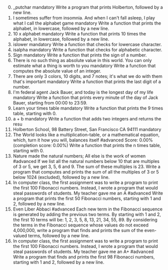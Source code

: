 0. _putchar mandatory
Write a program that prints Holberton, followed by a new line.
1. I sometimes suffer from insomnia. And when I can't fall asleep, I play what I call the alphabet game mandatory
Write a function that prints the alphabet, in lowercase, followed by a new line.
2. 10 x alphabet mandatory
Write a function that prints 10 times the alphabet, in lowercase, followed by a new line.
3. islower mandatory
Write a function that checks for lowercase character.
4. isalpha mandatory
Write a function that checks for alphabetic character.
5. Sign mandatory
Write a function that prints the sign of a number.
6. There is no such thing as absolute value in this world. You can only estimate what a thing is worth to you mandatory
Write a function that computes the absolute value of an integer.
7. There are only 3 colors, 10 digits, and 7 notes; it's what we do with them that's important mandatory
Write a function that prints the last digit of a number.
8. I'm federal agent Jack Bauer, and today is the longest day of my life mandatory
Write a function that prints every minute of the day of Jack Bauer, starting from 00:00 to 23:59.
9. Learn your times table mandatory
Write a function that prints the 9 times table, starting with 0.
10. a + b mandatory
Write a function that adds two integers and returns the resu
11. Holberton School, 98 Battery Street, San Francisco CA 94111 mandatory
12. The World looks like a multiplication-table, or a mathematical equation, which, turn it how you will, balances itself #advanced
Score: 0.00% (completion score: 0.00%)
Write a function that prints the n times table, starting with 0.
13. Nature made the natural numbers; All else is the work of women #advanced
If we list all the natural numbers below 10 that are multiples of 3 or 5, we get 3, 5, 6 and 9. The sum of these multiples is 23. Write a program that computes and prints the sum of all the multiples of 3 or 5 below 1024 (excluded), followed by a new line.
14. In computer class, the first assignment was to write a program to print the first 100 Fibonacci numbers. Instead, I wrote a program that would steal passwords of students. My teacher gave me an A #advanced
Write a program that prints the first 50 Fibonacci numbers, starting with 1 and 2, followed by a new line.
15. Even Liber Abbaci #advanced
Each new term in the Fibonacci sequence is generated by adding the previous two terms. By starting with 1 and 2, the first 10 terms will be: 1, 2, 3, 5, 8, 13, 21, 34, 55, 89. By considering the terms in the Fibonacci sequence whose values do not exceed 4,000,000, write a program that finds and prints the sum of the even-valued terms, followed by a new line.
16. In computer class, the first assignment was to write a program to print the first 100 Fibonacci numbers. Instead, I wrote a program that would steal passwords of students. My teacher gave me an A+ #advanced
Write a program that finds and prints the first 98 Fibonacci numbers, starting with 1 and 2, followed by a new line.
